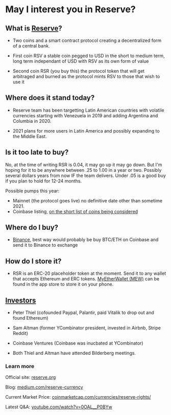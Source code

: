 # May I interest you in Reserve?

## What is [Reserve](https://reserve.org)?

- Two coins and a smart contract protocol creating a decentralized form of a central bank.

- First coin RSV a stable coin pegged to USD in the short to medium term, long term independant of USD with RSV as its own form of value

- Second coin RSR (you buy this) the protocol token that will get arbitraged and burned as the protocol mints RSV to those that wish to use it

## Where does it stand today?

- Reserve team has been targetting Latin American countries with volatile currencies starting with Venezuela in 2019 and adding Argentina and Columbia in 2020.

- 2021 plans for more users in Latin America and possibly expanding to the Middle East.

## Is it too late to buy?

No, at the time of writing RSR is 0.04, it may go up it may go down. But I'm hoping for it to be anywhere between .25 to 1.00 in a year or two. Possibly several dollars years from now IF the team delivers. Under .05 is a good buy if you plan to hold for 12-24 months.

Possible pumps this year:

- Mainnet (the protocol goes live) no definitive date other than sometime 2021.
- Coinbase listing, [on the short list of coins being considered](https://blog.coinbase.com/coinbase-custody-explores-support-for-new-digital-assets-d3b521bc6816)

## Where do I buy?

- [Binance](https://www.binance.com/en), best way would probably be buy BTC/ETH on Coinbase and send it to Binance to exchange

## How do I store it?

- RSR is an ERC-20 placeholder token at the moment. Send it to any wallet that accepts Ethereum and ERC tokens. [MyEtherWallet (MEW)](https://www.myetherwallet.com/) can be found in the app store to store it on your phone.

## [Investors](https://reserve.org/investors)

- Peter Thiel (cofounded Paypal, Palantir, paid Vitalik to drop out and found Ethereum)
- Sam Altman (former YCombinator president, invested in Airbnb, Stripe Reddit)

- Coinbase Ventures (Coinbase was inucbated at YCombinator)

- Both Thiel and Altman have attended Bilderberg meetings.

### Learn more

Official site:
[reserve.org](https://reserve.org)

Blog: [medium.com/reserve-currency](https://medium.com/reserve-currency)

Current Market Price: [coinmarketcap.com/currencies/reserve-rights/](https://coinmarketcap.com/currencies/reserve-rights/)

Latest Q&A: [youtube.com/watch?v=0OAL\_\_P0BYw](https://www.youtube.com/watch?v=0OAL__P0BYw)
